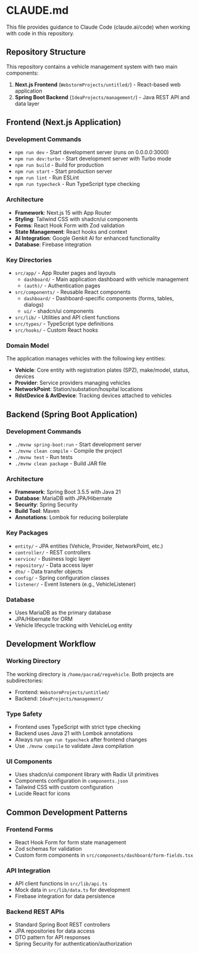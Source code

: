 # CLAUDE.md

This file provides guidance to Claude Code (claude.ai/code) when working with code in this repository.

## Repository Structure

This repository contains a vehicle management system with two main components:

1. **Next.js Frontend** (`WebstormProjects/untitled/`) - React-based web application
2. **Spring Boot Backend** (`IdeaProjects/management/`) - Java REST API and data layer

## Frontend (Next.js Application)

### Development Commands
- `npm run dev` - Start development server (runs on 0.0.0.0:3000)
- `npm run dev:turbo` - Start development server with Turbo mode
- `npm run build` - Build for production
- `npm run start` - Start production server
- `npm run lint` - Run ESLint
- `npm run typecheck` - Run TypeScript type checking

### Architecture
- **Framework**: Next.js 15 with App Router
- **Styling**: Tailwind CSS with shadcn/ui components
- **Forms**: React Hook Form with Zod validation
- **State Management**: React hooks and context
- **AI Integration**: Google Genkit AI for enhanced functionality
- **Database**: Firebase integration

### Key Directories
- `src/app/` - App Router pages and layouts
  - `dashboard/` - Main application dashboard with vehicle management
  - `(auth)/` - Authentication pages
- `src/components/` - Reusable React components
  - `dashboard/` - Dashboard-specific components (forms, tables, dialogs)
  - `ui/` - shadcn/ui components
- `src/lib/` - Utilities and API client functions
- `src/types/` - TypeScript type definitions
- `src/hooks/` - Custom React hooks

### Domain Model
The application manages vehicles with the following key entities:
- **Vehicle**: Core entity with registration plates (SPZ), make/model, status, devices
- **Provider**: Service providers managing vehicles
- **NetworkPoint**: Station/substation/hospital locations
- **RdstDevice & AvlDevice**: Tracking devices attached to vehicles

## Backend (Spring Boot Application)

### Development Commands
- `./mvnw spring-boot:run` - Start development server
- `./mvnw clean compile` - Compile the project
- `./mvnw test` - Run tests
- `./mvnw clean package` - Build JAR file

### Architecture
- **Framework**: Spring Boot 3.5.5 with Java 21
- **Database**: MariaDB with JPA/Hibernate
- **Security**: Spring Security
- **Build Tool**: Maven
- **Annotations**: Lombok for reducing boilerplate

### Key Packages
- `entity/` - JPA entities (Vehicle, Provider, NetworkPoint, etc.)
- `controller/` - REST controllers
- `service/` - Business logic layer
- `repository/` - Data access layer
- `dto/` - Data transfer objects
- `config/` - Spring configuration classes
- `listener/` - Event listeners (e.g., VehicleListener)

### Database
- Uses MariaDB as the primary database
- JPA/Hibernate for ORM
- Vehicle lifecycle tracking with VehicleLog entity

## Development Workflow

### Working Directory
The working directory is `/home/pacrad/regvehicle`. Both projects are subdirectories:
- Frontend: `WebstormProjects/untitled/`
- Backend: `IdeaProjects/management/`

### Type Safety
- Frontend uses TypeScript with strict type checking
- Backend uses Java 21 with Lombok annotations
- Always run `npm run typecheck` after frontend changes
- Use `./mvnw compile` to validate Java compilation

### UI Components
- Uses shadcn/ui component library with Radix UI primitives
- Components configuration in `components.json`
- Tailwind CSS with custom configuration
- Lucide React for icons

## Common Development Patterns

### Frontend Forms
- React Hook Form for form state management
- Zod schemas for validation
- Custom form components in `src/components/dashboard/form-fields.tsx`

### API Integration
- API client functions in `src/lib/api.ts`
- Mock data in `src/lib/data.ts` for development
- Firebase integration for data persistence

### Backend REST APIs
- Standard Spring Boot REST controllers
- JPA repositories for data access
- DTO pattern for API responses
- Spring Security for authentication/authorization
